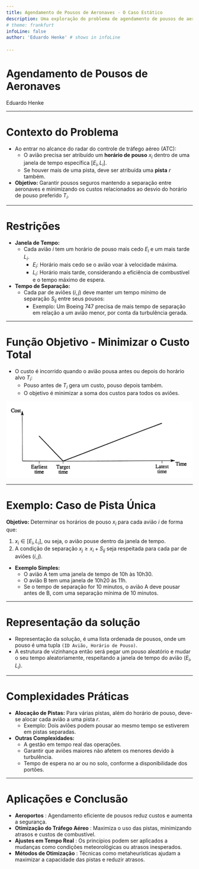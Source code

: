 ```yaml
---
title: Agendamento de Pousos de Aeronaves - O Caso Estático
description: Uma exploração do problema de agendamento de pousos de aeronaves, incluindo restrições, objetivos e aplicações práticas.
# theme: frankfurt
infoLine: false
author: 'Eduardo Henke' # shows in infoLine

---
```


# Agendamento de Pousos de Aeronaves

Eduardo Henke

---

# Contexto do Problema

- Ao entrar no alcance do radar do controle de tráfego aéreo (ATC):
  - O avião precisa ser atribuído um **horário de pouso** $x_i$ dentro de uma janela de tempo específica $[E_i, L_i]$.
  - Se houver mais de uma pista, deve ser atribuída uma **pista** $r$ também.
- **Objetivo:** Garantir pousos seguros mantendo a separação entre aeronaves e minimizando os custos relacionados ao desvio do horário de pouso preferido $T_i$.

---

# Restrições

- **Janela de Tempo:**
  - Cada avião $i$ tem um horário de pouso mais cedo $E_i$ e um mais tarde $L_i$.
    - $E_i$: Horário mais cedo se o avião voar à velocidade máxima.
    - $L_i$: Horário mais tarde, considerando a eficiência de combustível e o tempo máximo de espera.
- **Tempo de Separação:**
  - Cada par de aviões $(i, j)$ deve manter um tempo mínimo de separação $S_{ij}$ entre seus pousos:
    - Exemplo: Um Boeing 747 precisa de mais tempo de separação em relação a um avião menor, por conta da turbulência gerada.

<!-- **Gráfico/Diagrama:** Gráfico de uma linha do tempo mostrando as janelas de tempo de pouso e as separações entre os aviões.  
Adicione aqui um gráfico de linha do tempo mostrando as janelas de pouso e o tempo de separação -->

---

# Função Objetivo - Minimizar o Custo Total

- O custo é incorrido quando o avião pousa antes ou depois do horário alvo $T_i$:
  - Pouso antes de $T_i$ gera um custo, pouso depois também.
  - O objetivo é minimizar a soma dos custos para todos os aviões.

![Diagrama de Custo por Pousos](./img/cost.png)

---

# Exemplo: Caso de Pista Única

**Objetivo:** Determinar os horários de pouso $x_i$ para cada avião $i$ de forma que:
1. $x_i \in [E_i, L_i]$, ou seja, o avião pouse dentro da janela de tempo.
2. A condição de separação $x_j \geq x_i + S_{ij}$ seja respeitada para cada par de aviões $(i, j)$.

- **Exemplo Simples:**
  - O avião A tem uma janela de tempo de 10h às 10h30.
  - O avião B tem uma janela de 10h20 às 11h.
  - Se o tempo de separação for 10 minutos, o avião A deve pousar antes de B, com uma separação mínima de 10 minutos.

<!-- **Gráfico/Diagrama:** Diagrama de pista única com sequência de pousos e os intervalos de separação marcados.  
Adicione um diagrama de uma pista com a sequência de pousos e tempos de separação -->

---

# Representação da solução

- Representação da solução, é uma lista ordenada de pousos, onde um pouso é uma tupla `(ID Avião, Horário de Pouso)`.
- A estrutura de vizinhança então será pegar um pouso aleatório e mudar o seu tempo aleatoriamente, respeitando a janela de tempo do avião ($E_i$, $L_i$).

---

# Complexidades Práticas

- **Alocação de Pistas:** Para várias pistas, além do horário de pouso, deve-se alocar cada avião a uma pista $r$.
  - Exemplo: Dois aviões podem pousar ao mesmo tempo se estiverem em pistas separadas.
- **Outras Complexidades:**
  - A gestão em tempo real das operações.
  - Garantir que aviões maiores não afetem os menores devido à turbulência.
  - Tempo de espera no ar ou no solo, conforme a disponibilidade dos portões.

<!-- **Gráfico/Diagrama:** Ilustração de um aeroporto com várias pistas, mostrando aviões pousando em diferentes horários e pistas.  
Adicione um diagrama de um aeroporto com múltiplas pistas e pousos acontecendo -->

---

# Aplicações e Conclusão

- **Aeroportos** : Agendamento eficiente de pousos reduz custos e aumenta a segurança.
- **Otimização do Tráfego Aéreo** : Maximiza o uso das pistas, minimizando atrasos e custos de combustível.
- **Ajustes em Tempo Real** : Os princípios podem ser aplicados a mudanças como condições meteorológicas ou atrasos inesperados.
- **Métodos de Otimização** : Técnicas como metaheurísticas ajudam a maximizar a capacidade das pistas e reduzir atrasos.

